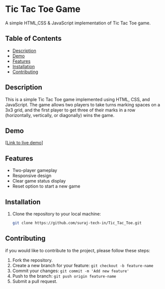 # Tic Tac Toe Game

A simple HTML,CSS & JavaScript implementation of Tic Tac Toe game.

## Table of Contents
- [Description](#description)
- [Demo](#demo)
- [Features](#features)
- [Installation](#installation)
- [Contributing](#contributing)

## Description
This is a simple Tic Tac Toe game implemented using HTML, CSS, and JavaScript. The game allows two players to take turns marking spaces on a 3x3 grid, and the first player to get three of their marks in a row (horizontally, vertically, or diagonally) wins the game.

## Demo
[[Link to live demo](https://www.youtube.com/watch?v=3_9YClYJvRk)] <!-- Update with the link to your live demo if available -->

## Features
- Two-player gameplay
- Responsive design
- Clear game status display
- Reset option to start a new game

## Installation
1. Clone the repository to your local machine:
   ```bash
   git clone https://github.com/suraj-tech-in/Tic_Tac_Toe.git

## Contributing

if you would like to contribute to the project, please follow these steps:

 1.   Fork the repository.
 2.   Create a new branch for your feature: `git checkout -b feature-name`
 3.   Commit your changes: `git commit -m 'Add new feature'`
 4.   Push to the branch: `git push origin feature-name`
 5.   Submit a pull request.
